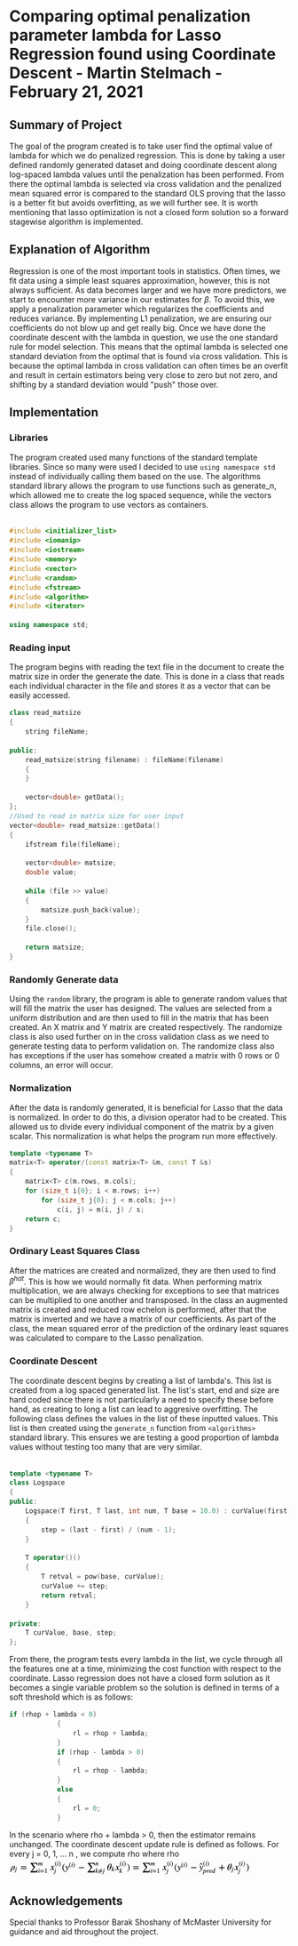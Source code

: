 # Comparing optimal penalization parameter lambda for Lasso Regression found using Coordinate Descent - Martin Stelmach - February 21, 2021

## Summary of Project

The goal of the program created is to take user find the optimal value of lambda for which we do penalized regression. This is done by taking a user defined randomly generated dataset and doing coordinate descent along log-spaced lambda values until the penalization has been performed. From there the optimal lambda is selected via cross validation and the penalized mean squared error is compared to the standard OLS proving that the lasso is a better fit but avoids overfitting, as we will further see. It is worth mentioning that lasso optimization is not a closed form solution so a forward stagewise algorithm is implemented. 

## Explanation of Algorithm

Regression is one of the most important tools in statistics. Often times, we fit data using a simple least squares approximation, however, this is not always sufficient. As data becomes larger and we have more predictors, we start to encounter more variance in our estimates for $\beta$. To avoid this, we apply a penalization parameter which regularizes the coefficients and reduces variance. By implementing L1 penalization, we are ensuring our coefficients do not blow up and get really big. Once we have done the coordinate descent with the lambda in question, we use the one standard rule for model selection. This means that the optimal lambda is selected one standard deviation from the optimal that is found via cross validation. This is because the optimal lambda in cross validation can often times be an overfit and result in certain estimators being very close to zero but not zero, and shifting by a standard deviation would "push" those over.

## Implementation

### Libraries 

The program created used many functions of the standard template libraries. Since so many were used I decided to use `using namespace std` instead of individually calling them based on the use. The algorithms standard library allows the program to use functions such as generate_n, which allowed me to create the log spaced sequence, while the vectors class allows the program to use vectors as containers. 

``` cpp

#include <initializer_list>
#include <iomanip>
#include <iostream>
#include <memory>
#include <vector>
#include <random>
#include <fstream>
#include <algorithm>
#include <iterator>

using namespace std;
```

### Reading input

The program begins with reading the text file in the document to create the matrix size in order the generate the date. This is done in a class that reads each individual character in the file and stores it as a vector that can be easily accessed. 

```cpp
class read_matsize
{
    string fileName;

public:
    read_matsize(string filename) : fileName(filename)
    {
    }

    vector<double> getData();
};
//Used to read in matrix size for user input
vector<double> read_matsize::getData()
{
    ifstream file(fileName);

    vector<double> matsize;
    double value;

    while (file >> value)
    {
        matsize.push_back(value);
    }
    file.close();

    return matsize;
}
```

### Randomly Generate data

Using the `random` library, the program is able to generate random values that will fill the matrix the user has designed. The values are selected from a uniform distribution and are then used to fill in the matrix that has been created. An X matrix and Y matrix are created respectively. The randomize class is also used further on in the cross validation class as we need to generate testing data to perform validation on. The randomize class also has exceptions if the user has somehow created a matrix with 0 rows or 0 columns, an error will occur. 

### Normalization

After the data is randomly generated, it is beneficial for Lasso that the data is normalized. In order to do this, a division operator had to be created. This allowed us to divide every individual component of the matrix by a given scalar. This normalization is what helps the program run more effectively. 

``` cpp
template <typename T>
matrix<T> operator/(const matrix<T> &m, const T &s)
{
    matrix<T> c(m.rows, m.cols);
    for (size_t i{0}; i < m.rows; i++)
        for (size_t j{0}; j < m.cols; j++)
            c(i, j) = m(i, j) / s;
    return c;
}
```

### Ordinary Least Squares Class

After the matrices are created and normalized, they are then used to find $\beta^{hat}$. This is how we would normally fit data. When performing matrix multiplication, we are always checking for exceptions to see that matrices can be multiplied to one another and transposed. In the class an augmented matrix is created and reduced row echelon is performed, after that the matrix is inverted and we have a matrix of our coefficients. As part of the class, the mean squared error of the prediction of the ordinary least squares was calculated to compare to the Lasso penalization. 

### Coordinate Descent

The coordinate descent begins by creating a list of lambda's. This list is created from a log spaced generated list. The list's start, end and size are hard coded since there is not particularly a need to specify these before hand, as creating to long a list can lead to aggresive overfitting. The following class defines the values in the list of these inputted values. This list is then created using the `generate_n` function from `<algorithms>` standard library. This ensures we are testing a good proportion of lambda values without testing too many that are very similar. 

```cpp

template <typename T>
class Logspace
{
public:
    Logspace(T first, T last, int num, T base = 10.0) : curValue(first), base(base)
    {
        step = (last - first) / (num - 1);
    }

    T operator()()
    {
        T retval = pow(base, curValue);
        curValue += step;
        return retval;
    }

private:
    T curValue, base, step;
};
```

From there, the program tests every lambda in the list, we cycle through all the features one at a time, minimizing the cost function with respect to the coordinate. Lasso regression does not have a closed form solution as it becomes a single variable problem so the solution is defined in terms of a soft threshold which is as follows:

```cpp
if (rhop + lambda < 0)
            {
                rl = rhop + lambda;
            }
            if (rhop - lambda > 0)
            {
                rl = rhop - lambda;
            }
            else
            {
                rl = 0;
            }
```

In the scenario where rho + lambda > 0, then the estimator remains unchanged. The coordinate descent update rule is defined as follows. For every j = 0, 1, ... n , we compute rho where rho
![Rho equation](https://github.com/stelmacm/CSE-701/blob/main/rho%20equation.png?raw=true)

  
## Acknowledgements

Special thanks to Professor Barak Shoshany of McMaster University for guidance and aid throughout the project. 
